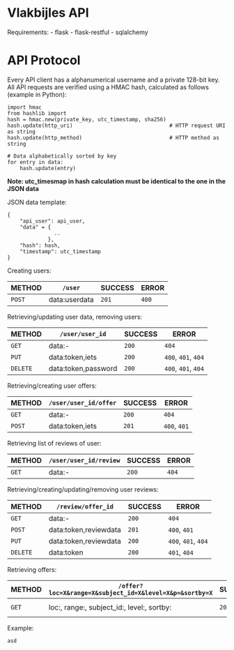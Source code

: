 Vlakbijles API
===================

Requirements:
    - flask
    - flask-restful
    - sqlalchemy

# API Protocol

Every API client has a alphanumerical username and a private 128-bit key. All
API requests are verified using a HMAC hash, calculated as follows (example in
Python):

```
import hmac
from hashlib import
hash = hmac.new(private_key, utc_timestamp, sha256)
hash.update(http_uri)                               # HTTP request URI as string
hash.update(http_method)                            # HTTP method as string

# Data alphabetically sorted by key
for entry in data:
    hash.update(entry)
```

**Note: utc_timesmap in hash calculation must be identical to the one in the JSON data**

JSON data template:

```
{
    "api_user": api_user,
    "data" = {
               ..
             },
    "hash": hash,
    "timestamp": utc_timestamp
}
```

Creating users:

|METHOD   |`/user`|SUCCESS|ERROR|
|---------|-------|-------|-----|
|`POST`   |data:userdata|`201`|`400`|

Retrieving/updating user data, removing users:

|METHOD   |`/user/user_id`|SUCCESS|ERROR|
|---------|---------------|-------|-----|
|`GET`    |data:-|`200`|`404`|
|`PUT`    |data:token,iets|`200`|`400`, `401`, `404`|
|`DELETE` |data:token,password|`200`|`400`, `401`, `404`|

Retrieving/creating user offers:

|METHOD   |`/user/user_id/offer`|SUCCESS|ERROR|
|---------|---------------------|-------|-----|
|`GET`    |data:-|`200`|`404`|
|`POST`   |data:token,iets|`201`|`400`, `401`|

Retrieving list of reviews of user:

|METHOD   |`/user/user_id/review`|SUCCESS|ERROR|
|---------|----------------------|-------|-----|
|`GET`    |data:-|`200`|`404`|

Retrieving/creating/updating/removing user reviews:

|METHOD   |`/review/offer_id`|SUCCESS|ERROR|
|---------|------------------|-------|-----|
|`GET`    |data:-|`200`|`404`|
|`POST`   |data:token,reviewdata|`201`|`400`, `401`|
|`PUT`    |data:token,reviewdata|`200`|`400`, `401`, `404`|
|`DELETE` |data:token|`200`|`401`, `404`|

Retrieving offers:

|METHOD   |`/offer?loc=X&range=X&subject_id=X&level=X&p=&sortby=X`|SUCCESS|ERROR|
|---------|-------------------------------------------------------|-------|-----|
|`GET`    |loc:, range:, subject_id:, level:, sortby:|`200`|`204`, `400`|

Example:
```
asd
```
